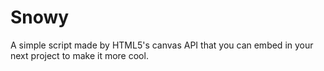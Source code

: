 # Snowy
A simple script made by HTML5's canvas API that you can embed in your next project to make it more cool. 

